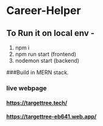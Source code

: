 # Career-Helper
## To Run it on local env -
1. npm i
2. npm run start (frontend)
3. nodemon start (backend)

###Build in MERN stack.

### live webpage
#### https://targettree.tech/
#### https://targettree-eb641.web.app/
